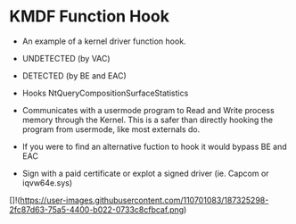 # KMDF Function Hook
- An example of a kernel driver function hook.
- UNDETECTED (by VAC)
- DETECTED (by BE and EAC)
- Hooks NtQueryCompositionSurfaceStatistics
- Communicates with a usermode program to Read and Write process memory through the Kernel. This is a safer than directly hooking the program from usermode, like most externals do.

- If you were to find an alternative fuction to hook it would bypass BE and EAC
- Sign with a paid certificate or explot a signed driver (ie. Capcom or iqvw64e.sys)

[]!(https://user-images.githubusercontent.com/110701083/187325298-2fc87d63-75a5-4400-b022-0733c8cfbcaf.png)

